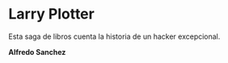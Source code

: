 # Larry Plotter

Esta saga de libros cuenta la historia de un hacker excepcional.

**Alfredo Sanchez**
